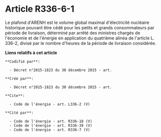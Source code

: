 # Article R336-6-1

Le plafond d'ARENH est le volume global maximal d'électricité nucléaire historique pouvant être cédé pour les petits et
grands consommateurs par période de livraison, déterminé par arrêté des ministres chargés de l'économie et de l'énergie en
application du quatrième alinéa de l'article L. 336-2, divisé par le nombre d'heures de la période de livraison considérée.

**Liens relatifs à cet article**

	**Codifié par**:

	  - Décret n°2015-1823 du 30 décembre 2015 - art.

	**Créé par**:

	  - Décret n°2015-1823 du 30 décembre 2015 - art.

	**Cite**:

	  - Code de l'énergie - art. L336-2 (V)

	**Cité par**:

	  - Code de l'énergie - art. R336-18 (V)
	  - Code de l'énergie - art. R336-39 (V)
	  - Code de l'énergie - art. R336-7 (V)
